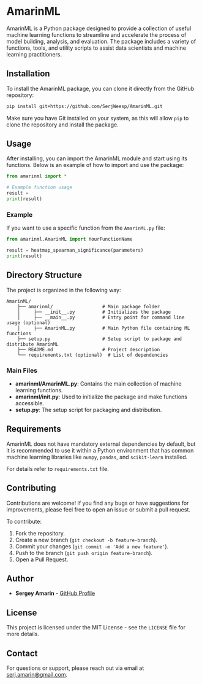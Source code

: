 # AmarinML

AmarinML is a Python package designed to provide a collection of useful machine learning functions to streamline and accelerate the process of model building, analysis, and evaluation. The package includes a variety of functions, tools, and utility scripts to assist data scientists and machine learning practitioners.

## Installation

To install the AmarinML package, you can clone it directly from the GitHub repository:

```bash
pip install git+https://github.com/SerjWeesp/AmarinML.git
```

Make sure you have Git installed on your system, as this will allow `pip` to clone the repository and install the package.

## Usage

After installing, you can import the AmarinML module and start using its functions. Below is an example of how to import and use the package:

```python
from amarinml import *

# Example function usage
result = 
print(result)
```

### Example
If you want to use a specific function from the `AmarinML.py` file:

```python
from amarinml.AmarinML import YourFunctionName

result = heatmap_spearman_significance(parameters)
print(result)
```

## Directory Structure
The project is organized in the following way:

```
AmarinML/
    ├── amarinml/                  # Main package folder
    │     ├── __init__.py          # Initializes the package
    │     ├── __main__.py          # Entry point for command line usage (optional)
    │     ├── AmarinML.py          # Main Python file containing ML functions
    ├── setup.py                   # Setup script to package and distribute AmarinML
    ├── README.md                  # Project description
    └── requirements.txt (optional)  # List of dependencies
```

### Main Files
- **amarinml/AmarinML.py**: Contains the main collection of machine learning functions.
- **amarinml/__init__.py**: Used to initialize the package and make functions accessible.
- **setup.py**: The setup script for packaging and distribution.

## Requirements

AmarinML does not have mandatory external dependencies by default, but it is recommended to use it within a Python environment that has common machine learning libraries like `numpy`, `pandas`, and `scikit-learn` installed.

For details refer to `requirements.txt` file.

## Contributing

Contributions are welcome! If you find any bugs or have suggestions for improvements, please feel free to open an issue or submit a pull request.

To contribute:
1. Fork the repository.
2. Create a new branch (`git checkout -b feature-branch`).
3. Commit your changes (`git commit -m 'Add a new feature'`).
4. Push to the branch (`git push origin feature-branch`).
5. Open a Pull Request.

## Author

- **Sergey Amarin** - [GitHub Profile](https://github.com/SerjWeesp)

## License

This project is licensed under the MIT License - see the `LICENSE` file for more details.

## Contact

For questions or support, please reach out via email at serj.amarin@gmail.com.

